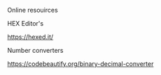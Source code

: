 
Online resouirces

HEX Editor's

https://hexed.it/

Number converters

https://codebeautify.org/binary-decimal-converter

